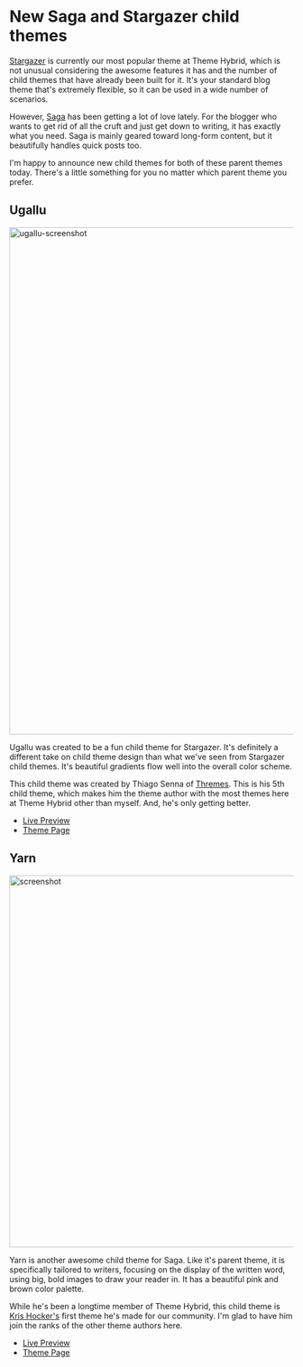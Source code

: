 # New Saga and Stargazer child themes

[Stargazer](http://themehybrid.com/themes/stargazer) is currently our most popular theme at Theme Hybrid, which is not unusual considering the awesome features it has and the number of child themes that have already been built for it.  It's your standard blog theme that's extremely flexible, so it can be used in a wide number of scenarios.

However, [Saga](http://themehybrid.com/themes/saga) has been getting a lot of love lately.  For the blogger who wants to get rid of all the cruft and just get down to writing, it has exactly what you need.  Saga is mainly geared toward long-form content, but it beautifully handles quick posts too.

I'm happy to announce new child themes for both of these parent themes today.  There's a little something for you no matter which parent theme you prefer.

## Ugallu

<img src="http://themehybrid.com/blog/wp-content/uploads/2014/08/ugallu-screenshot.png" alt="ugallu-screenshot" width="1200" height="900" class="aligncenter size-full wp-image-2437" />

Ugallu was created to be a fun child theme for Stargazer.  It's definitely a different take on child theme design than what we've seen from Stargazer child themes.  It's beautiful gradients flow well into the overall color scheme.  

This child theme was created by Thiago Senna of [Thremes](http://thremes.com.br/).  This is his 5th child theme, which makes him the theme author with the most themes here at Theme Hybrid other than myself.  And, he's only getting better.

* [Live Preview](http://demo.thremes.com.br/ugallu)
* [Theme Page](http://themehybrid.com/themes/ugallu)

## Yarn

<img src="http://themehybrid.com/blog/wp-content/uploads/2014/09/screenshot1.png" alt="screenshot" width="880" height="660" class="aligncenter size-full wp-image-2471" />

Yarn is another awesome child theme for Saga.  Like it's parent theme, it is specifically tailored to writers, focusing on the display of the written word, using big, bold images to draw your reader in. It has a beautiful pink and brown color palette.

While he's been a longtime member of Theme Hybrid, this child theme is [Kris Hocker's](http://www.krishocker.com) first theme he's made for our community.  I'm glad to have him join the ranks of the other theme authors here. 

* [Live Preview](http://www.krishocker.com/yarn)
* [Theme Page](http://themehybrid.com/themes/yarn)